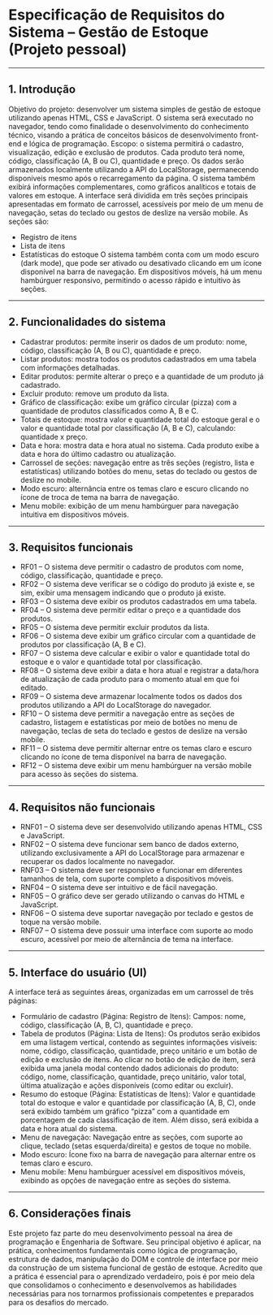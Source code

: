 # Especificação de Requisitos do Sistema – Gestão de Estoque (Projeto pessoal)
________________________________________
## 1. Introdução
Objetivo do projeto: desenvolver um sistema simples de gestão de estoque utilizando apenas HTML, CSS e JavaScript. O sistema será executado no navegador, tendo como finalidade o desenvolvimento do conhecimento técnico, visando a prática de conceitos básicos de desenvolvimento front-end e lógica de programação.
Escopo: o sistema permitirá o cadastro, visualização, edição e exclusão de produtos. Cada produto terá nome, código, classificação (A, B ou C), quantidade e preço. Os dados serão armazenados localmente utilizando a API do LocalStorage, permanecendo disponíveis mesmo após o recarregamento da página. O sistema também exibirá informações complementares, como gráficos analíticos e totais de valores em estoque.
A interface será dividida em três seções principais apresentadas em formato de carrossel, acessíveis por meio de um menu de navegação, setas do teclado ou gestos de deslize na versão mobile. As seções são:
- Registro de itens
- Lista de itens
- Estatísticas do estoque
O sistema também conta com um modo escuro (dark mode), que pode ser ativado ou desativado clicando em um ícone disponível na barra de navegação. Em dispositivos móveis, há um menu hambúrguer responsivo, permitindo o acesso rápido e intuitivo às seções.
________________________________________
## 2. Funcionalidades do sistema
- Cadastrar produtos: permite inserir os dados de um produto: nome, código, classificação (A, B ou C), quantidade e preço.
- Listar produtos: mostra todos os produtos cadastrados em uma tabela com informações detalhadas.
- Editar produtos: permite alterar o preço e a quantidade de um produto já cadastrado.
- Excluir produto: remove um produto da lista.
- Gráfico de classificação: exibe um gráfico circular (pizza) com a quantidade de produtos classificados como A, B e C.
- Totais de estoque: mostra valor e quantidade total do estoque geral e o valor e quantidade total por classificação (A, B e C), calculando: quantidade x preço.
- Data e hora: mostra data e hora atual no sistema. Cada produto exibe a data e hora do último cadastro ou atualização.
- Carrossel de seções: navegação entre as três seções (registro, lista e estatísticas) utilizando botões do menu, setas do teclado ou gestos de deslize no mobile.
- Modo escuro: alternância entre os temas claro e escuro clicando no ícone de troca de tema na barra de navegação.
- Menu mobile: exibição de um menu hambúrguer para navegação intuitiva em dispositivos móveis.
________________________________________
## 3. Requisitos funcionais
- RF01 – O sistema deve permitir o cadastro de produtos com nome, código, classificação, quantidade e preço.
- RF02 – O sistema deve verificar se o código do produto já existe e, se sim, exibir uma mensagem indicando que o produto já existe.
- RF03 – O sistema deve exibir os produtos cadastrados em uma tabela.
- RF04 – O sistema deve permitir editar o preço e a quantidade dos produtos.
- RF05 – O sistema deve permitir excluir produtos da lista.
- RF06 – O sistema deve exibir um gráfico circular com a quantidade de produtos por classificação (A, B e C).
- RF07 – O sistema deve calcular e exibir o valor e quantidade total do estoque e o valor e quantidade total por classificação.
- RF08 – O sistema deve exibir a data e hora atual e registrar a data/hora de atualização de cada produto para o momento atual em que foi editado.
- RF09 – O sistema deve armazenar localmente todos os dados dos produtos utilizando a API do LocalStorage do navegador.
- RF10 – O sistema deve permitir a navegação entre as seções de cadastro, listagem e estatísticas por meio de botões no menu de navegação, teclas de seta do teclado e gestos de deslize na versão mobile.
- RF11 – O sistema deve permitir alternar entre os temas claro e escuro clicando no ícone de tema disponível na barra de navegação.
- RF12 – O sistema deve exibir um menu hambúrguer na versão mobile para acesso às seções do sistema.
________________________________________
## 4. Requisitos não funcionais
- RNF01 – O sistema deve ser desenvolvido utilizando apenas HTML, CSS e JavaScript.
- RNF02 – O sistema deve funcionar sem banco de dados externo, utilizando exclusivamente a API do LocalStorage para armazenar e recuperar os dados localmente no navegador.
- RNF03 – O sistema deve ser responsivo e funcionar em diferentes tamanhos de tela, com suporte completo a dispositivos móveis.
- RNF04 – O sistema deve ser intuitivo e de fácil navegação.
- RNF05 – O gráfico deve ser gerado utilizando o canvas do HTML e JavaScript.
- RNF06 – O sistema deve suportar navegação por teclado e gestos de toque na versão mobile.
- RNF07 – O sistema deve possuir uma interface com suporte ao modo escuro, acessível por meio de alternância de tema na interface.
________________________________________
## 5. Interface do usuário (UI)
A interface terá as seguintes áreas, organizadas em um carrossel de três páginas:
- Formulário de cadastro (Página: Registro de Itens):
Campos: nome, código, classificação (A, B, C), quantidade e preço.
- Tabela de produtos (Página: Lista de Itens):
Os produtos serão exibidos em uma listagem vertical, contendo as seguintes informações visíveis: nome, código, classificação, quantidade, preço unitário e um botão de edição e exclusão de itens.
Ao clicar no botão de edição de item, será exibida uma janela modal contendo dados adicionais do produto: código, nome, classificação, quantidade, preço unitário, valor total, última atualização e ações disponíveis (como editar ou excluir).
- Resumo do estoque (Página: Estatísticas de Itens):
Valor e quantidade total do estoque e valor e quantidade por classificação (A, B, C), onde será exibido também um gráfico “pizza” com a quantidade em porcentagem de cada classificação de item. Além disso, será exibida a data e hora atual do sistema.
- Menu de navegação:
Navegação entre as seções, com suporte ao clique, teclado (setas esquerda/direita) e gestos de toque no mobile.
- Modo escuro:
Ícone fixo na barra de navegação para alternar entre os temas claro e escuro.
- Menu mobile:
Menu hambúrguer acessível em dispositivos móveis, exibindo as opções de navegação entre as seções do sistema.
________________________________________
## 6. Considerações finais
Este projeto faz parte do meu desenvolvimento pessoal na área de programação e Engenharia de Software. Seu principal objetivo é aplicar, na prática, conhecimentos fundamentais como lógica de programação, estrutura de dados, manipulação do DOM e controle de interface por meio da construção de um sistema funcional de gestão de estoque.
Acredito que a prática é essencial para o aprendizado verdadeiro, pois é por meio dela que consolidamos o conhecimento e desenvolvemos as habilidades necessárias para nos tornarmos profissionais competentes e preparados para os desafios do mercado.
